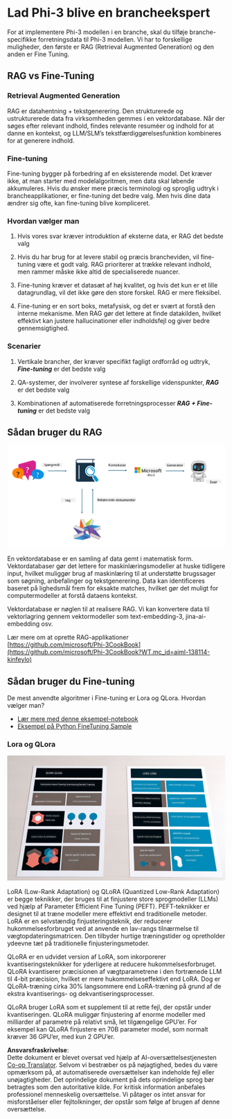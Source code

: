 <!--
CO_OP_TRANSLATOR_METADATA:
{
  "original_hash": "743d7e9cb9c4e8ea642d77bee657a7fa",
  "translation_date": "2025-05-09T22:27:22+00:00",
  "source_file": "md/03.FineTuning/LetPhi3gotoIndustriy.md",
  "language_code": "da"
}
-->
# **Lad Phi-3 blive en brancheekspert**

For at implementere Phi-3 modellen i en branche, skal du tilføje branche-specifikke forretningsdata til Phi-3 modellen. Vi har to forskellige muligheder, den første er RAG (Retrieval Augmented Generation) og den anden er Fine Tuning.

## **RAG vs Fine-Tuning**

### **Retrieval Augmented Generation**

RAG er datahentning + tekstgenerering. Den strukturerede og ustrukturerede data fra virksomheden gemmes i en vektordatabase. Når der søges efter relevant indhold, findes relevante resuméer og indhold for at danne en kontekst, og LLM/SLM’s tekstfærdiggørelsesfunktion kombineres for at generere indhold.

### **Fine-tuning**

Fine-tuning bygger på forbedring af en eksisterende model. Det kræver ikke, at man starter med modelalgoritmen, men data skal løbende akkumuleres. Hvis du ønsker mere præcis terminologi og sproglig udtryk i brancheapplikationer, er fine-tuning det bedre valg. Men hvis dine data ændrer sig ofte, kan fine-tuning blive kompliceret.

### **Hvordan vælger man**

1. Hvis vores svar kræver introduktion af eksterne data, er RAG det bedste valg

2. Hvis du har brug for at levere stabil og præcis brancheviden, vil fine-tuning være et godt valg. RAG prioriterer at trække relevant indhold, men rammer måske ikke altid de specialiserede nuancer.

3. Fine-tuning kræver et datasæt af høj kvalitet, og hvis det kun er et lille datagrundlag, vil det ikke gøre den store forskel. RAG er mere fleksibel.

4. Fine-tuning er en sort boks, metafysisk, og det er svært at forstå den interne mekanisme. Men RAG gør det lettere at finde datakilden, hvilket effektivt kan justere hallucinationer eller indholdsfejl og giver bedre gennemsigtighed.

### **Scenarier**

1. Vertikale brancher, der kræver specifikt fagligt ordforråd og udtryk, ***Fine-tuning*** er det bedste valg

2. QA-systemer, der involverer syntese af forskellige videnspunkter, ***RAG*** er det bedste valg

3. Kombinationen af automatiserede forretningsprocesser ***RAG + Fine-tuning*** er det bedste valg

## **Sådan bruger du RAG**

![rag](../../../../translated_images/rag.36e7cb856f120334d577fde60c6a5d7c5eecae255dac387669303d30b4b3efa4.da.png)

En vektordatabase er en samling af data gemt i matematisk form. Vektordatabaser gør det lettere for maskinlæringsmodeller at huske tidligere input, hvilket muliggør brug af maskinlæring til at understøtte brugssager som søgning, anbefalinger og tekstgenerering. Data kan identificeres baseret på lighedsmål frem for eksakte matches, hvilket gør det muligt for computermodeller at forstå dataens kontekst.

Vektordatabase er nøglen til at realisere RAG. Vi kan konvertere data til vektorlagring gennem vektormodeller som text-embedding-3, jina-ai-embedding osv.

Lær mere om at oprette RAG-applikationer [https://github.com/microsoft/Phi-3CookBook](https://github.com/microsoft/Phi-3CookBook?WT.mc_id=aiml-138114-kinfeylo) 

## **Sådan bruger du Fine-tuning**

De mest anvendte algoritmer i Fine-tuning er Lora og QLora. Hvordan vælger man?
- [Lær mere med denne eksempel-notebook](../../../../code/04.Finetuning/Phi_3_Inference_Finetuning.ipynb)
- [Eksempel på Python FineTuning Sample](../../../../code/04.Finetuning/FineTrainingScript.py)

### **Lora og QLora**

![lora](../../../../translated_images/qlora.6aeba71122bc0c8d56ccf0bc36b861304939fee087f43c1fc6cc5c9cb8764725.da.png)

LoRA (Low-Rank Adaptation) og QLoRA (Quantized Low-Rank Adaptation) er begge teknikker, der bruges til at finjustere store sprogmodeller (LLMs) ved hjælp af Parameter Efficient Fine Tuning (PEFT). PEFT-teknikker er designet til at træne modeller mere effektivt end traditionelle metoder.  
LoRA er en selvstændig finjusteringsteknik, der reducerer hukommelsesforbruget ved at anvende en lav-rangs tilnærmelse til vægtopdateringsmatricen. Den tilbyder hurtige træningstider og opretholder ydeevne tæt på traditionelle finjusteringsmetoder.

QLoRA er en udvidet version af LoRA, som inkorporerer kvantiseringsteknikker for yderligere at reducere hukommelsesforbruget. QLoRA kvantiserer præcisionen af vægtparametrene i den fortrænede LLM til 4-bit præcision, hvilket er mere hukommelseseffektivt end LoRA. Dog er QLoRA-træning cirka 30% langsommere end LoRA-træning på grund af de ekstra kvantiserings- og dekvantiseringsprocesser.

QLoRA bruger LoRA som et supplement til at rette fejl, der opstår under kvantiseringen. QLoRA muliggør finjustering af enorme modeller med milliarder af parametre på relativt små, let tilgængelige GPU’er. For eksempel kan QLoRA finjustere en 70B parameter model, som normalt kræver 36 GPU’er, med kun 2 GPU’er.

**Ansvarsfraskrivelse**:  
Dette dokument er blevet oversat ved hjælp af AI-oversættelsestjenesten [Co-op Translator](https://github.com/Azure/co-op-translator). Selvom vi bestræber os på nøjagtighed, bedes du være opmærksom på, at automatiserede oversættelser kan indeholde fejl eller unøjagtigheder. Det oprindelige dokument på dets oprindelige sprog bør betragtes som den autoritative kilde. For kritisk information anbefales professionel menneskelig oversættelse. Vi påtager os intet ansvar for misforståelser eller fejltolkninger, der opstår som følge af brugen af denne oversættelse.